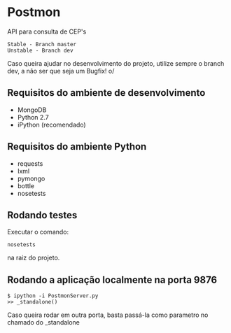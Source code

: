 Postmon
==========
API para consulta de CEP's

	Stable - Branch master
	Unstable - Branch dev

Caso queira ajudar no desenvolvimento do projeto, utilize sempre o branch dev, a não ser que seja um Bugfix! o/


Requisitos do ambiente de desenvolvimento
---------------------------------------------
* MongoDB
* Python 2.7
* iPython (recomendado)

Requisitos do ambiente Python
-----------------------
* requests
* lxml
* pymongo
* bottle
* nosetests

Rodando testes
----------------
Executar o comando:

	nosetests

na raiz do projeto.

Rodando a aplicação localmente na porta 9876
--------------------------------

	$ ipython -i PostmonServer.py
	>> _standalone()

Caso queira rodar em outra porta, basta passá-la como parametro no chamado do _standalone
